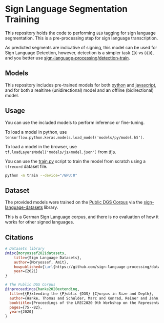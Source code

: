 # Sign Language Segmentation Training

This repository holds the code to performing `BIO` tagging for sign language segmentation.
This is a pre-processing step for sign language transcription.

As predicted segments are indicative of signing, this model can be used for Sign Language Detection, 
however, detection is a simpler task (`IO` vs `BIO`), and you better use [sign-language-processing/detection-train](https://github.com/sign-language-processing/detection-train).

## Models

This repository includes pre-trained models for both [python](models/py/) and [javascript](models/js/), 
and for both a realtime (unidirectional) model and an offline (bidirectional) model.

## Usage

You can use the included models to perform inference or fine-tuning.
 
To load a model in python, use
`tensorflow.python.keras.models.load_model('models/py/model.h5')`.

To load a model in the browser, use `tf.loadLayersModel('models/js/model.json')`
from [tfjs](https://github.com/tensorflow/tfjs).

You can use the [train.py](train.py) script to train the model from scratch
using a `tfrecord` dataset file.

```bash
python -m train --device="/GPU:0"
```

## Dataset

The provided models were trained on the
[Public DGS Corpus](https://www.sign-lang.uni-hamburg.de/meinedgs/ling/start-name_en.html) 
via the [sign-language-datasets](https://github.com/sign-language-processing/datasets) library.

This is a German Sign Language corpus, and there is no evaluation of how it works for other signed languages.

## Citations

```bibtex
# Datasets library
@misc{moryossef2021datasets, 
    title={Sign Language Datasets},
    author={Moryossef, Amit},
    howpublished={\url{https://github.com/sign-language-processing/datasets}},
    year={2021}
}

# The Public DGS Corpus
@inproceedings{hanke2020extending,
  title={{E}xtending the {P}ublic {DGS} {C}orpus in Size and Depth},
  author={Hanke, Thomas and Schulder, Marc and Konrad, Reiner and Jahn, Elena},
  booktitle={Proceedings of the LREC2020 9th Workshop on the Representation and Processing of Sign Languages: Sign Language Resources in the Service of the Language Community, Technological Challenges and Application Perspectives},
  pages={75--82},
  year={2020}
}
```
